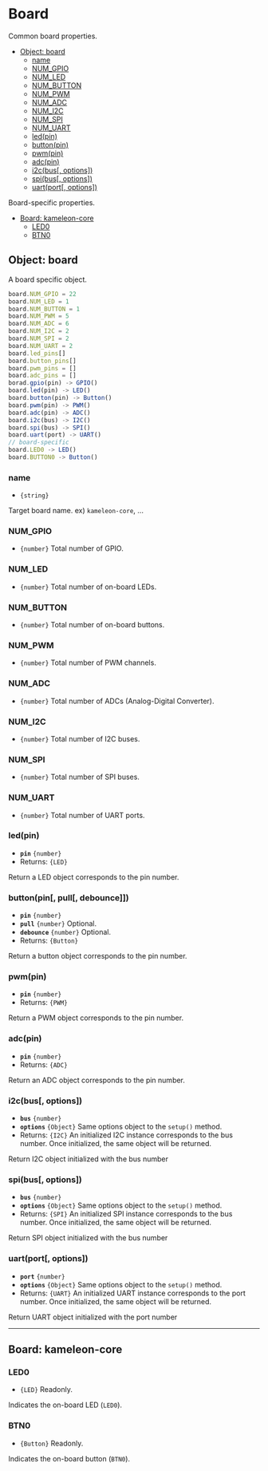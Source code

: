 Board
=====

Common board properties.

* [Object: board]()
  * [name]()
  * [NUM_GPIO]()
  * [NUM_LED]()
  * [NUM_BUTTON]()
  * [NUM_PWM]()
  * [NUM_ADC]()
  * [NUM_I2C]()
  * [NUM_SPI]()
  * [NUM_UART]()
  * [led(pin)]()
  * [button(pin)]()
  * [pwm(pin)]()
  * [adc(pin)]()
  * [i2c(bus[, options])]()
  * [spi(bus[, options])]()
  * [uart(port[, options])]()

Board-specific properties.

* [Board: kameleon-core]()
  * [LED0]()
  * [BTN0]()

##  Object: board

A board specific object.

```js
board.NUM_GPIO = 22
board.NUM_LED = 1
board.NUM_BUTTON = 1
board.NUM_PWM = 5
board.NUM_ADC = 6
board.NUM_I2C = 2
board.NUM_SPI = 2
board.NUM_UART = 2
board.led_pins[]
board.button_pins[]
board.pwm_pins = []
board.adc_pins = []
borad.gpio(pin) -> GPIO()
board.led(pin) -> LED()
board.button(pin) -> Button()
board.pwm(pin) -> PWM()
board.adc(pin) -> ADC()
board.i2c(bus) -> I2C()
board.spi(bus) -> SPI()
board.uart(port) -> UART()
// board-specific
board.LED0 -> LED()
board.BUTTON0 -> Button()
```

### name

* `{string}`

Target board name. ex) `kameleon-core`, ...

### NUM_GPIO

* `{number}` Total number of GPIO.

### NUM_LED

* `{number}` Total number of on-board LEDs.

### NUM_BUTTON

* `{number}` Total number of on-board buttons.

### NUM_PWM

* `{number}` Total number of PWM channels.

### NUM_ADC

* `{number}` Total number of ADCs (Analog-Digital Converter).

### NUM_I2C

* `{number}` Total number of I2C buses.

### NUM_SPI

* `{number}` Total number of SPI buses.

### NUM_UART

* `{number}` Total number of UART ports.

### led(pin)

* __`pin`__ `{number}`
* Returns: `{LED}`

Return a LED object corresponds to the pin number.

### button(pin[, pull[, debounce]])

* __`pin`__ `{number}`
* __`pull`__ `{number}` Optional.
* __`debounce`__ `{number}` Optional.
* Returns: `{Button}`

Return a button object corresponds to the pin number.

### pwm(pin)

* __`pin`__ `{number}`
* Returns: `{PWM}`

Return a PWM object corresponds to the pin number.

### adc(pin)

* __`pin`__ `{number}`
* Returns: `{ADC}`

Return an ADC object corresponds to the pin number.

### i2c(bus[, options])

* __`bus`__ `{number}`
* __`options`__ `{Object}` Same options object to the `setup()` method.
* Returns: `{I2C}` An initialized I2C instance corresponds to the bus number. Once initialized, the same object will be returned.

Return I2C object initialized with the bus number


### spi(bus[, options])

* __`bus`__ `{number}`
* __`options`__ `{Object}` Same options object to the `setup()` method.
* Returns: `{SPI}` An initialized SPI instance corresponds to the bus number. Once initialized, the same object will be returned.

Return SPI object initialized with the bus number


### uart(port[, options])

* __`port`__ `{number}`
* __`options`__ `{Object}` Same options object to the `setup()` method.
* Returns: `{UART}` An initialized UART instance corresponds to the port number. Once initialized, the same object will be returned.

Return UART object initialized with the port number

---

## Board: kameleon-core

### LED0

* `{LED}` Readonly.

Indicates the on-board LED (`LED0`).

### BTN0

* `{Button}` Readonly.

Indicates the on-board button (`BTN0`).
